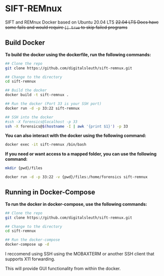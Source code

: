 # **SIFT-REMnux**
SIFT and REMnux Docker based on Ubuntu 20.04 LTS 
~~22.04 LTS Does have some fails and would require `|| true` to skip failed programs~~

## **Build Docker**

**To build the docker using the dockerfile, run the following commands:**

```bash
## Clone the repo
git clone https://github.com/digitalsleuth/sift-remnux.git

## Change to the directory
cd sift-remnux

## Build the docker
docker build -t sift-remnux .

## Run the docker (Port 33 is your SSH port)
docker run -d -p 33:22 sift-remnux

## SSH into the docker
#ssh -X forensics@localhost -p 33
ssh -X forensics@$(hostname -I | awk '{print $1}') -p 33

```
**You can also interact with the docker using the following command:**
```bash
docker exec -it sift-remnux /bin/bash
```

**If you need or want access to a mapped folder, you can use the following command:**
```bash
mkdir {pwd}/files

docker run -d -p 33:22 -v {pwd}/files:/home/forensics sift-remnux
```

## **Running in Docker-Compose**

**To run the docker in docker-compose, use the following commands:**

```bash
## Clone the repo
git clone https://github.com/digitalsleuth/sift-remnux.git

## Change to the directory
cd sift-remnux

## Run the docker-compose
docker-compose up -d
```

I reccomend using SSH using the MOBAXTERM or another SSH client that supports X11 forwarding.

This will provide GUI functionality from within the docker.

